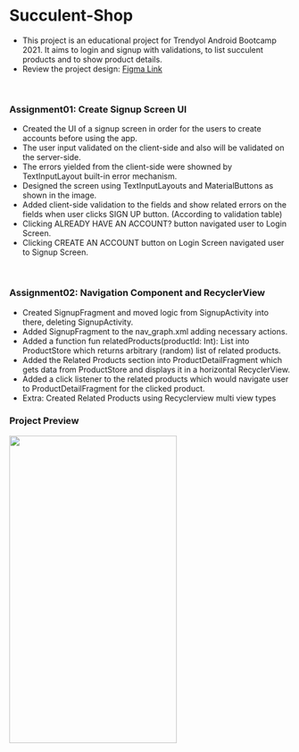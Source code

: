 # Succulent-Shop
- This project is an educational project for Trendyol Android Bootcamp 2021. It aims to login and signup with validations, to list succulent products and to show product details.
- Review the project design: [Figma Link](https://www.figma.com/file/aKFn9Czmk2ms2hqp4sctcw/Succulent-Shop?node-id=0%3A1)
<br/>
<h3>Assignment01: Create Signup Screen UI</h3>
    
- Created the UI of a signup screen in order for the users to create accounts before using the app.<br/>       
- The user input validated on the client-side and also will be validated on the server-side.<br/>
- The errors yielded from the client-side were showned by TextInputLayout built-in error mechanism.<br/>
- Designed the screen using TextInputLayouts and MaterialButtons as shown in the image.<br/>
- Added client-side validation to the fields and show related errors on the fields when user clicks SIGN UP button. (According to validation table)<br/>
- Clicking ALREADY HAVE AN ACCOUNT? button navigated user to Login Screen.<br/>
- Clicking CREATE AN ACCOUNT button on Login Screen navigated user to Signup Screen.<br/>
<br/>
<h3>Assignment02: Navigation Component and RecyclerView</h3>
     
- Created SignupFragment and moved logic from SignupActivity into there, deleting SignupActivity.<br/>  
- Added SignupFragment to the nav_graph.xml adding necessary actions.<br/>
- Added a function fun relatedProducts(productId: Int): List<Product> into ProductStore which returns arbitrary (random) list of related products.<br/>
- Added the Related Products section into ProductDetailFragment which gets data from ProductStore and displays it in a horizontal RecyclerView.<br/>
- Added a click listener to the related products which would navigate user to ProductDetailFragment for the clicked product.<br/>
- Extra: Created Related Products using Recyclerview multi view types

<h3>Project Preview</h3>

<img src="https://i.hizliresim.com/qbpilbz.gif" width="300" height="550"/>
